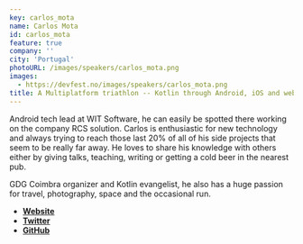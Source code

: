 ```yaml
---
key: carlos_mota
name: Carlos Mota
id: carlos_mota
feature: true
company: ''
city: 'Portugal'
photoURL: /images/speakers/carlos_mota.png
images:
  - https://devfest.no/images/speakers/carlos_mota.png
title: A Multiplatform triathlon -- Kotlin through Android, iOS and web
---
```


Android tech lead at WIT Software, he can easily be spotted there working on the company RCS solution. Carlos is enthusiastic for new technology and always trying to reach those last 20% of all of his side projects that seem to be really far away. He loves to share his knowledge with others either by giving talks, teaching, writing or getting a cold beer in the nearest pub. 

GDG Coimbra organizer and Kotlin evangelist, he also has a huge passion for travel, photography, space and the occasional run.

* **[Website](http://cafonsomota.xyz/)**
* **[Twitter](https://twitter.com/cafonsomota)**
* **[GitHub](https://github.com/cmota)**